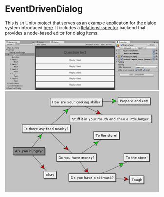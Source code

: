 # EventDrivenDialog
This is an Unity project that serves as an example application for the dialog system introduced [here](https://seldomu.github.io/2016/02/07/dialogEditor/). It includes a [RelationsInspector](https://www.assetstore.unity3d.com/en/#!/content/54884) backend that provides a node-based editor for dialog items.

![screenshot](https://raw.githubusercontent.com/seldomU/seldomu.github.io/master/assets/DialogPanel.png "Dialog panel")
![screenshot](https://raw.githubusercontent.com/seldomU/seldomu.github.io/master/assets/DialogFlowChart.png "Dialog flowchart in editor")
